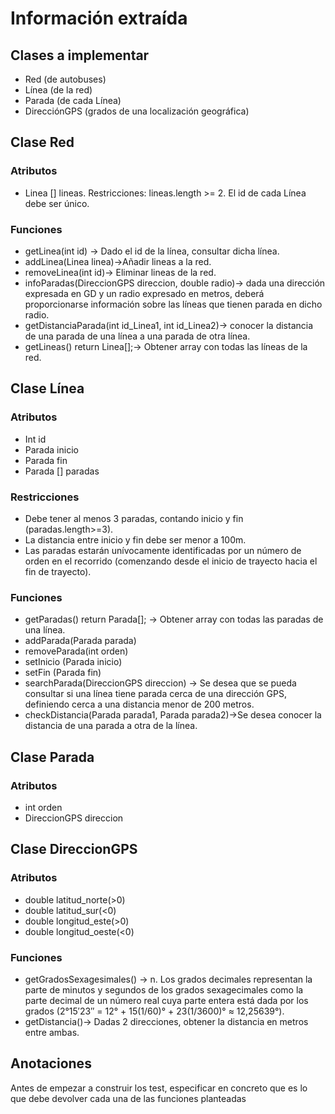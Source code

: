 # Información extraída

## Clases a implementar
- Red (de autobuses)
- Línea (de la red)
- Parada (de cada Línea)
- DirecciónGPS (grados de una localización geográfica)

## Clase Red
### Atributos
- Linea [] lineas. Restricciones: lineas.length >= 2. El id de cada Línea debe ser único.

### Funciones
- getLinea(int id) -> Dado el id de la línea, consultar dicha línea.
- addLinea(Linea linea)->Añadir lineas a la red.
- removeLinea(int id)-> Eliminar lineas de la red.
- infoParadas(DireccionGPS direccion, double radio)-> dada una dirección expresada en GD y un radio expresado en metros, deberá
proporcionarse información sobre las líneas que tienen parada en dicho radio.
- getDistanciaParada(int id_Linea1, int id_Linea2)-> conocer la distancia de una parada de una línea a una parada de otra línea.
- getLineas() return Linea[];-> Obtener array con todas las líneas de la red.

## Clase Línea
### Atributos
- Int id
- Parada inicio
- Parada fin
- Parada [] paradas

### Restricciones
- Debe tener al menos 3 paradas, contando inicio y fin (paradas.length>=3).
- La distancia entre inicio y fin debe ser menor a 100m.
- Las paradas estarán unívocamente identificadas por un número de orden en el recorrido (comenzando desde el inicio de trayecto hacia el fin de trayecto).

### Funciones
- getParadas() return Parada[]; -> Obtener array con todas las paradas de una línea.
- addParada(Parada parada)
- removeParada(int orden)
- setInicio (Parada inicio)
- setFin (Parada fin)
- searchParada(DireccionGPS direccion) -> Se desea que se pueda consultar si una línea tiene parada cerca de una dirección GPS, definiendo cerca a una distancia menor de 200 metros.
- checkDistancia(Parada parada1, Parada parada2)->Se desea conocer la distancia de una parada a otra de la línea.

## Clase Parada
### Atributos
- int orden
- DireccionGPS direccion

## Clase DireccionGPS
### Atributos
- double latitud_norte(>0)
- double latitud_sur(<0)
- double longitud_este(>0)
- double longitud_oeste(<0)

### Funciones
- getGradosSexagesimales() -> n. Los grados decimales representan la
parte de minutos y segundos de los grados sexagecimales como la parte decimal de un número real
cuya parte entera está dada por los grados (2°15′23″ = 12° + 15(1/60)° + 23(1/3600)° ≈ 12,25639°).
- getDistancia()-> Dadas 2 direcciones, obtener la distancia en metros entre ambas.

## Anotaciones
Antes de empezar a construir los test, especificar en concreto que es lo que debe devolver cada una de las funciones planteadas